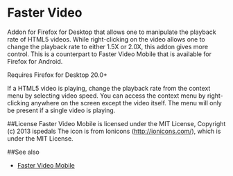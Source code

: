 # Faster Video

Addon for Firefox for Desktop that allows one to manipulate the playback rate of HTML5 videos.
While right-clicking on the video allows one to change the playback rate to either 1.5X or 2.0X, this
addon gives more control.
This is a counterpart to Faster Video Mobile that is available for Firefox for Android.

Requires Firefox for Desktop 20.0+

If a HTML5 video is playing, change the playback rate from the context menu by selecting video speed. You can access the context menu
by right-clicking anywhere on the screen except the video itself.
The menu will only be present if a single video is playing.

##License
Faster Video Mobile is licensed under the MIT License, Copyright (c) 2013 ispedals
The icon is from Ionicons (http://ionicons.com/), which is under the MIT License.

##See also
* [Faster Video Mobile](https://github.com/ispedals/Faster-Video-Mobile)